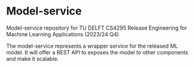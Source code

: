 # Model-service

Model-service repository for TU DELFT CS4295 Release Engineering for Machine Learning Applications (2023/24 Q4)

The model-service represents a wrapper service for the released ML model. It will offer a REST API
to exposes the model to other components and make it scalable.


